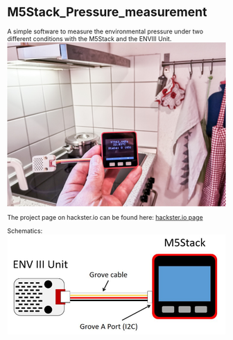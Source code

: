 # M5Stack_Pressure_measurement
A simple software to measure the environmental pressure under two  different conditions with the M5Stack and the ENVIII Unit.
![project-picture](/images/project_picture.jpg)


The project page on hackster.io can be found here:
[hackster.io page](https://www.hackster.io/hague/altitude-sickness-due-to-cooker-hoods-721664)

Schematics:
![Schematics](/images/Schematics.JPG)
